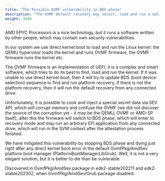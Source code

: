 ```yaml
---
title: "The Possible OVMF vulnerability in BDS phase"
description: "The OVMF default recovery may select, load and run a malicious EFI application or kernel if unable to direct boot the guest owner kernel"
weight: 3040
---
```


AMD EPYC Processors is a nice technology, but it runs a software written by other people, which may contain own security vulnerabilities.

In our system we use direct kernel boot to load and run the Linux kernel: the QEMU hypervisor loads the kernel and runs OVMF firmware, the OVMF firmware runs the kernel etc.

The OVMF firmware is an implementation of UEFI, it is a complex and smart software, which tries to do its best to find, load and run the kernel. If it was unable to use direct kernel boot, then it will try to update BDS (boot device selection) sequence to find and run platform recovery, if there is not the platform recovery, then it will run the default recovery from any connected drive.

Unfortunately, it is possible to cook and inject a special secret data via SEV API, which will corrupt memory and confuse the OVMF (we did not discover the source of the corruption yet - it may be the QEMU, OVMF or AMD-SP itself), after this the firmware will switch to BDS phase, which will enter to recovery mode and may run an arbitrary EFI application from any connected drive, which will run in the SVM context after the attestation process finished.

We have mitigated this vulnerability by stopping BDS phase and dying just right after any direct kernel boot error in the default OvmfPkg/AmdSev platform boot manager (PlatformBootManagerLibGrub). Well, it is not a very elegant solution, but it is better to die than be vulnerable.

Discovered in OvmfPkg/AmdSev package in edk2-stable202211 and edk2-stable202302, when OvmfPkg/AmdSev/Grub package disabled.